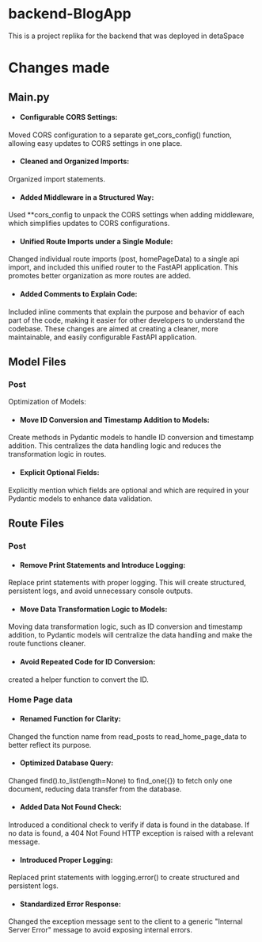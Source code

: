 # backend-BlogApp


This is a project replika for the backend that was deployed in detaSpace

# Changes made 
## Main.py
- <h4>Configurable CORS Settings:</h4>
Moved CORS configuration to a separate get_cors_config() function, allowing easy updates to CORS settings in one place.

- <h4>Cleaned and Organized Imports:</h4>
Organized import statements.

- <h4>Added Middleware in a Structured Way:</h4>

Used **cors_config to unpack the CORS settings when adding middleware, which simplifies updates to CORS configurations.

- <h4>Unified Route Imports under a Single Module:</h4>

Changed individual route imports (post, homePageData) to a single api import, and included this unified router to the FastAPI application. This promotes better organization as more routes are added.

- <h4>Added Comments to Explain Code:</h4>

Included inline comments that explain the purpose and behavior of each part of the code, making it easier for other developers to understand the codebase.
These changes are aimed at creating a cleaner, more maintainable, and easily configurable FastAPI application.

## Model Files

### Post
Optimization of Models:

- <h4>Move ID Conversion and Timestamp Addition to Models:</h4>
Create methods in Pydantic models to handle ID conversion and timestamp addition. This centralizes the data handling logic and reduces the transformation logic in routes.

- <h4>Explicit Optional Fields:</h4>

Explicitly mention which fields are optional and which are required in your Pydantic models to enhance data validation.


## Route Files
### Post
- <h4>Remove Print Statements and Introduce Logging:</h4>
Replace print statements with proper logging. This will create structured, persistent logs, and avoid unnecessary console outputs.

- <h4>Move Data Transformation Logic to Models:</h4>
Moving data transformation logic, such as ID conversion and timestamp addition, to Pydantic models will centralize the data handling and make the route functions cleaner.

- <h4>Avoid Repeated Code for ID Conversion:</h4>
created a helper function to convert the ID.

### Home Page data

- <h4>Renamed Function for Clarity:</h4>

Changed the function name from read_posts to read_home_page_data to better reflect its purpose.

- <h4>Optimized Database Query:</h4>

Changed find().to_list(length=None) to find_one({}) to fetch only one document, reducing data transfer from the database.

- <h4>Added Data Not Found Check:</h4>

Introduced a conditional check to verify if data is found in the database. If no data is found, a 404 Not Found HTTP exception is raised with a relevant message.

- <h4>Introduced Proper Logging:</h4>

Replaced print statements with logging.error() to create structured and persistent logs.

- <h4>Standardized Error Response:</h4>

Changed the exception message sent to the client to a generic "Internal Server Error" message to avoid exposing internal errors.
